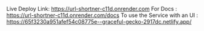 Live Deploy Link: https://url-shortner-c11d.onrender.com
For Docs : https://url-shortner-c11d.onrender.com/docs
To use the Service with an UI : https://65f3230a951afef54c08775e--graceful-gecko-2917dc.netlify.app/ 

